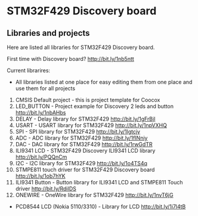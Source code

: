 # STM32F429 Discovery board
## Libraries and projects

Here are listed all libraries for STM32F429 Discovery board.

First time with Discovery board?
http://bit.ly/1nb5ntt

Current librarires:

- All libraries listed at one place for easy editing them from one place and use them for all projects

1. CMSIS Default project - this is project template for Coocox
2. LED_BUTTON - Project example for Discovery 2 leds and button
http://bit.ly/1nbAHbs
3. DELAY - Delay library for STM32F429
http://bit.ly/1gFrBjl
4. USART - USART library for STM32F429
http://bit.ly/1npVXHQ
5. SPI - SPI library for STM32F429
http://bit.ly/1lgtcjy
6. ADC - ADC library for STM32F429
http://bit.ly/1fINniy
7. DAC - DAC library for STM32F429
http://bit.ly/1rwGdTR
8. ILI9341 LCD - STM32F429 Discovery ILI9341 LCD library
http://bit.ly/PQQnCm
9. I2C - I2C library for STM32F429
http://bit.ly/1o4TS4q
10. STMPE811 touch driver for STM32F429 Discovery board
http://bit.ly/1ob7hYK
11. ILI9341 Button - Button library for ILI9341 LCD and STMPE811 Touch driver
http://bit.ly/RdiIDS
12. ONEWIRE - OneWire library for STM32F429
http://bit.ly/1nvT6jG

- PCD8544 LCD (Nokia 5110/3310) - Library for LCD
http://bit.ly/1i7l4tB